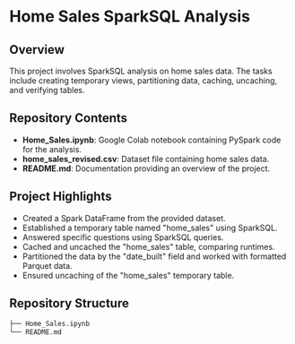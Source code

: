 # Home Sales SparkSQL Analysis

## Overview

This project involves SparkSQL analysis on home sales data. The tasks include creating temporary views, partitioning data, caching, uncaching, and verifying tables.

## Repository Contents

- **Home_Sales.ipynb**: Google Colab notebook containing PySpark code for the analysis.
- **home_sales_revised.csv**: Dataset file containing home sales data.
- **README.md**: Documentation providing an overview of the project.

## Project Highlights

- Created a Spark DataFrame from the provided dataset.
- Established a temporary table named "home_sales" using SparkSQL.
- Answered specific questions using SparkSQL queries.
- Cached and uncached the "home_sales" table, comparing runtimes.
- Partitioned the data by the "date_built" field and worked with formatted Parquet data.
- Ensured uncaching of the "home_sales" temporary table.

## Repository Structure

```bash
├── Home_Sales.ipynb
└── README.md

